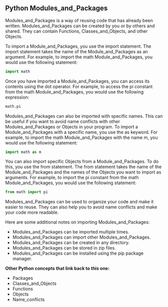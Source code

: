 ## Python Modules_and_Packages

Modules_and_Packages is a way of reusing code that has already been written. Modules_and_Packages can be created by you or by others and shared. They can contain Functions, Classes_and_Objects, and other Objects.

To import a Module_and_Packages, you use the import statement. The import statement takes the name of the Module_and_Packages as an argument. For example, to import the math Module_and_Packages, you would use the following statement:

```python
import math
```

Once you have imported a Module_and_Packages, you can access its contents using the dot operator. For example, to access the pi constant from the math Module_and_Packages, you would use the following expression:
```python
math.pi
```

Modules_and_Packages can also be imported with specific names. This can be useful if you want to avoid name conflicts with other Modules_and_Packages or Objects in your program. To import a Module_and_Packages with a specific name, you use the as keyword. For example, to import the math Module_and_Packages with the name m, you would use the following statement:

```python
import math as m
```

You can also import specific Objects from a Module_and_Packages. To do this, you use the from statement. The from statement takes the name of the Module_and_Packages and the names of the Objects you want to import as arguments. For example, to import the pi constant from the math Module_and_Packages, you would use the following statement:

```python
from math import pi
```

Modules_and_Packages can be used to organize your code and make it easier to reuse. They can also help you to avoid name conflicts and make your code more readable.

Here are some additional notes on importing Modules_and_Packages:

* Modules_and_Packages can be imported multiple times.
* Modules_and_Packages can import other Modules_and_Packages.
* Modules_and_Packages can be created in any directory.
* Modules_and_Packages can be stored in zip files.
* Modules_and_Packages can be installed using the pip package manager.

**Other Python concepts that link back to this one:**

* Packages
* Classes_and_Objects
* Functions
* Objects
* Name_conflicts